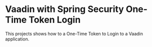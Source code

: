 # Vaadin with Spring Security One-Time Token Login

This projects shows how to a One-Time Token to Login to a Vaadin application.
